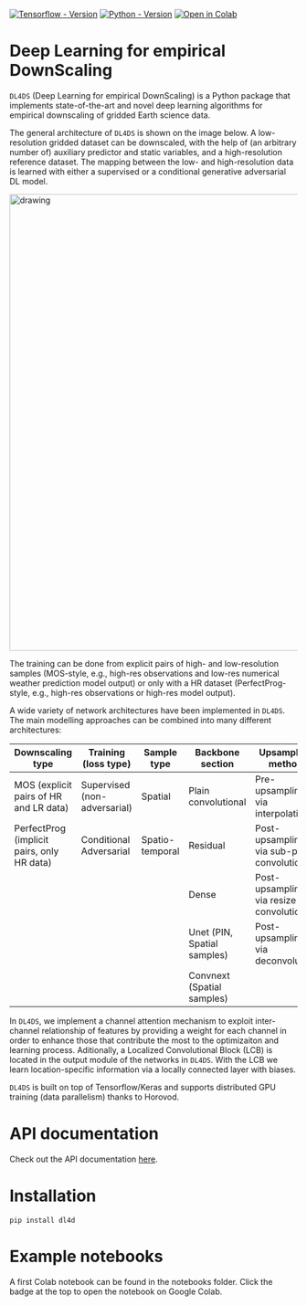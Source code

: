 [![Tensorflow - Version](https://img.shields.io/badge/Tensorflow%2FKeras-2.6+-blue&logo=tensorflow)](https://github.com/carlgogo/dl4ds) 
[![Python - Version](https://img.shields.io/badge/PYTHON-3.6+-red?style=flat&logo=python&logoColor=white)](https://github.com/carlgogo/dl4ds) 
[![Open in Colab](https://colab.research.google.com/assets/colab-badge.svg)](https://colab.research.google.com/github/carlos-gg/dl4ds/blob/master/notebooks/DL4DS_tutorial.ipynb)

# Deep Learning for empirical DownScaling

`DL4DS` (Deep Learning for empirical DownScaling) is a Python package that implements state-of-the-art and novel deep learning algorithms for empirical downscaling of gridded Earth science data. 

The general architecture of `DL4DS` is shown on the image below. A low-resolution gridded dataset can be downscaled, with the help of (an arbitrary number of) auxiliary predictor and static variables, and a high-resolution reference dataset. The mapping between the low- and high-resolution data is learned with either a supervised or a conditional generative adversarial DL model.

<img src="https://github.com/carlos-gg/dl4ds/raw/master/docs/img/fig_workflow.png" alt="drawing" width="800"/>

The training can be done from explicit pairs of high- and low-resolution samples (MOS-style, e.g., high-res observations and low-res numerical weather prediction model output) or only with a HR dataset (PerfectProg-style, e.g., high-res observations or high-res model output).

A wide variety of network architectures have been implemented in `DL4DS`. The main modelling approaches can be combined into many different architectures:

|Downscaling type               |Training (loss type)         |Sample type     |Backbone section              |Upsampling method   |
|---                            |---                          |---             |---                          |---|
|MOS (explicit pairs of HR and LR data)           |Supervised (non-adversarial) |Spatial         |Plain convolutional          |Pre-upsampling via interpolation |
|PerfectProg (implicit pairs, only HR data)   |Conditional Adversarial    |Spatio-temporal |Residual                     |Post-upsampling via sub-pixel convolution |
|                               |                             |                |Dense                        |Post-upsampling via resize convolution |
|                               |                             |                |Unet (PIN, Spatial samples)  |Post-upsampling via deconvolution   |
|                               |                             |                |Convnext (Spatial samples)   |                                      |

In `DL4DS`, we implement a channel attention mechanism to exploit inter-channel relationship of features by providing a weight for each channel in order to enhance those that contribute the most to the optimizaiton and learning process. Aditionally, a Localized Convolutional Block (LCB) is located in the output module of the networks in `DL4DS`. With the LCB we learn location-specific information via a locally connected layer with biases. 

`DL4DS` is built on top of Tensorflow/Keras and supports distributed GPU training (data parallelism) thanks to Horovod. 

# API documentation 

Check out the API documentation [here](https://carlos-gg.github.io/dl4ds/).

# Installation

```
pip install dl4d
```

# Example notebooks

A first Colab notebook can be found in the notebooks folder. Click the badge at the top to open the notebook on Google Colab.




